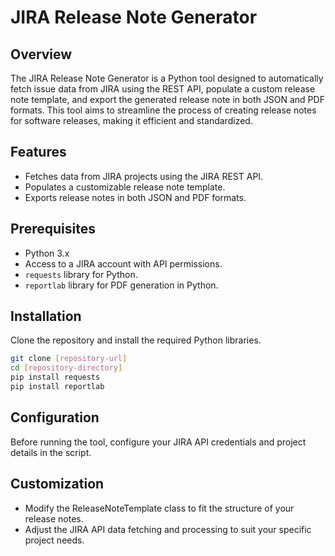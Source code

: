 # JIRA Release Note Generator

## Overview
The JIRA Release Note Generator is a Python tool designed to automatically fetch issue data from JIRA using the REST API, populate a custom release note template, and export the generated release note in both JSON and PDF formats. This tool aims to streamline the process of creating release notes for software releases, making it efficient and standardized.

## Features
- Fetches data from JIRA projects using the JIRA REST API.
- Populates a customizable release note template.
- Exports release notes in both JSON and PDF formats.

## Prerequisites
- Python 3.x
- Access to a JIRA account with API permissions.
- `requests` library for Python.
- `reportlab` library for PDF generation in Python.

## Installation
Clone the repository and install the required Python libraries.

```bash
git clone [repository-url]
cd [repository-directory]
pip install requests
pip install reportlab

```


## Configuration
Before running the tool, configure your JIRA API credentials and project details in the script.

## Customization
- Modify the ReleaseNoteTemplate class to fit the structure of your release notes.
- Adjust the JIRA API data fetching and processing to suit your specific project needs.

